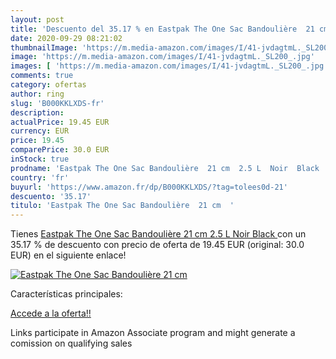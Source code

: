 ```yaml
---
layout: post
title: 'Descuento del 35.17 % en Eastpak The One Sac Bandoulière  21 cm  '
date: 2020-09-29 08:21:02
thumbnailImage: 'https://m.media-amazon.com/images/I/41-jvdagtmL._SL200_.jpg'
image: 'https://m.media-amazon.com/images/I/41-jvdagtmL._SL200_.jpg'
images: [ 'https://m.media-amazon.com/images/I/41-jvdagtmL._SL200_.jpg' ]
comments: true
category: ofertas
author: ring
slug: 'B000KKLXDS-fr'
description:
actualPrice: 19.45 EUR
currency: EUR
price: 19.45
comparePrice: 30.0 EUR
inStock: true
prodname: 'Eastpak The One Sac Bandoulière  21 cm  2.5 L  Noir  Black '
country: 'fr'
buyurl: 'https://www.amazon.fr/dp/B000KKLXDS/?tag=tolees0d-21'
descuento: '35.17'
titulo: 'Eastpak The One Sac Bandoulière  21 cm  '
---
```


Tienes [Eastpak The One Sac Bandoulière  21 cm  2.5 L  Noir  Black ](https://www.amazon.fr/dp/B000KKLXDS/?tag=tolees0d-21) con un 35.17 % de descuento con precio de oferta de 19.45 EUR (original: 30.0 EUR) en el siguiente enlace!

[![Eastpak The One Sac Bandoulière  21 cm  ](https://m.media-amazon.com/images/I/41-jvdagtmL._SL200_.jpg)](https://www.amazon.fr/dp/B000KKLXDS/?tag=tolees0d-21)

Características principales:


[Accede a la oferta!!](https://www.amazon.fr/dp/B000KKLXDS/?tag=tolees0d-21)

Links participate in Amazon Associate program and might generate a comission on qualifying sales



